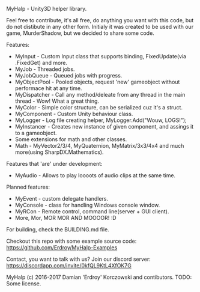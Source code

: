 MyHalp - Unity3D helper library.

Feel free to contribute, it's all free, do anything you want with this code, but do not distibute in any other form.
Initialy it was created to be used with our game, MurderShadow, but we decided to share some code.

Features:
 - MyInput - Custom Input class that supports binding, FixedUpdate(via .FixedGet) and more.
 - MyJob - Threaded jobs.
 - MyJobQueue - Queued jobs with progress.
 - MyObjectPool - Pooled objects, request 'new' gameobject without performace hit at any time.
 - MyDispatcher - Call any method/deleate from any thread in the main thread - Wow! What a great thing.
 - MyColor - Simple color structure, can be serialized cuz it's a struct.
 - MyComponent - Custom Unity behaviour class.
 - MyLogger - Log file creating helper, MyLogger.Add("Wouw, LOGS!");
 - MyInstancer - Creates new instance of given component, and assings it to a gameobject.
 - Some extensions for math and other classes.
 - Math - MyVector2/3/4, MyQuaternion, MyMatrix/3x3/4x4 and much more(using SharpDX.Mathematics).

Features that 'are' under development:
 - MyAudio - Allows to play loooots of audio clips at the same time.
 
Planned features:
 - MyEvent - custom delegate handlers.
 - MyConsole - class for handling Windows console window.
 - MyRCon - Remote control, command line(server + GUI client).
 - More, Mor, MOR MOR AND MOOOOR! :D
 
For building, check the BUILDING.md file.

Checkout this repo with some example source code: 
https://github.com/Erdroy/MyHalp-Examples

Contact, you want to talk with us? Join our discord server:
https://discordapp.com/invite/0kfQL9KtL4XfOK7G

MyHalp (c) 2016-2017 Damian 'Erdroy' Korczowski and contibutors. TODO: Some license.
